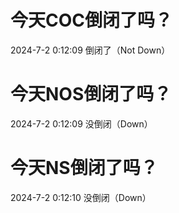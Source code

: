 # 今天COC倒闭了吗？

2024-7-2 0:12:09 倒闭了（Not Down）

# 今天NOS倒闭了吗？

2024-7-2 0:12:09 没倒闭（Down）

# 今天NS倒闭了吗？

2024-7-2 0:12:10 没倒闭（Down）

